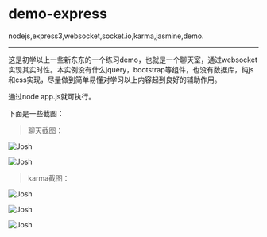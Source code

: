 demo-express
============

nodejs,express3,websocket,socket.io,karma,jasmine,demo.

--------------------

这是初学以上一些新东东的一个练习demo，也就是一个聊天室，通过websocket实现其实时性。本实例没有什么jquery，bootstrap等组件，也没有数据库，纯js和css实现，尽量做到简单易懂对学习以上内容起到良好的辅助作用。

通过node app.js就可执行。

下面是一些截图：

>聊天截图：

![Josh](https://raw.github.com/indiepop/demo-express/master/public/images/image1.jpg)

![Josh](https://raw.github.com/indiepop/demo-express/master/public/images/image2.jpg)

>karma截图：

![Josh](https://raw.github.com/indiepop/demo-express/master/public/images/image3.jpg)

![Josh](https://raw.github.com/indiepop/demo-express/master/public/images/image4.jpg)

![Josh](https://raw.github.com/indiepop/demo-express/master/public/images/image5.jpg)